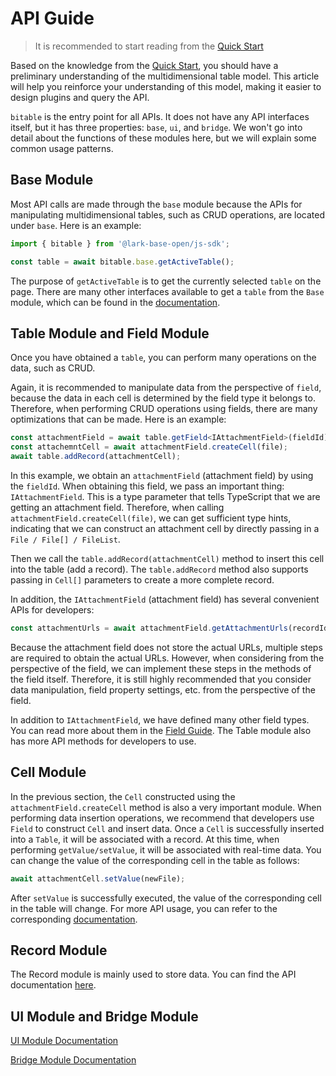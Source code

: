# API Guide

> It is recommended to start reading from the [Quick Start](../start/core.md)

Based on the knowledge from the [Quick Start](../start/core.md), you should have a preliminary understanding of the multidimensional table model. This article will help you reinforce your understanding of this model, making it easier to design plugins and query the API.

`bitable` is the entry point for all APIs. It does not have any API interfaces itself, but it has three properties: `base`, `ui`, and `bridge`. We won't go into detail about the functions of these modules here, but we will explain some common usage patterns.

## Base Module

Most API calls are made through the `base` module because the APIs for manipulating multidimensional tables, such as CRUD operations, are located under `base`. Here is an example:

```typescript
import { bitable } from '@lark-base-open/js-sdk';

const table = await bitable.base.getActiveTable();
```

The purpose of `getActiveTable` is to get the currently selected `table` on the page. There are many other interfaces available to get a `table` from the `Base` module, which can be found in the [documentation](./base).

## Table Module and Field Module
Once you have obtained a `table`, you can perform many operations on the data, such as CRUD.

Again, it is recommended to manipulate data from the perspective of `field`, because the data in each cell is determined by the field type it belongs to. Therefore, when performing CRUD operations using fields, there are many optimizations that can be made. Here is an example:

```typescript
const attachmentField = await table.getField<IAttachmentField>(fieldId);
const attachemntCell = await attachmentField.createCell(file);
await table.addRecord(attachmentCell);
```

In this example, we obtain an `attachmentField` (attachment field) by using the `fieldId`. When obtaining this field, we pass an important thing: `IAttachmentField`. This is a type parameter that tells TypeScript that we are getting an attachment field. Therefore, when calling `attachmentField.createCell(file)`, we can get sufficient type hints, indicating that we can construct an attachment cell by directly passing in a `File / File[] / FileList`.

Then we call the `table.addRecord(attachmentCell)` method to insert this cell into the table (add a record). The `table.addRecord` method also supports passing in `Cell[]` parameters to create a more complete record.

In addition, the `IAttachmentField` (attachment field) has several convenient APIs for developers:

```typescript
const attachmentUrls = await attachmentField.getAttachmentUrls(recordId);
```

Because the attachment field does not store the actual URLs, multiple steps are required to obtain the actual URLs. However, when considering from the perspective of the field, we can implement these steps in the methods of the field itself. Therefore, it is still highly recommended that you consider data manipulation, field property settings, etc. from the perspective of the field.

In addition to `IAttachmentField`, we have defined many other field types. You can read more about them in the [Field Guide](field/guide.md). The Table module also has more API methods for developers to use.

## Cell Module
In the previous section, the `Cell` constructed using the `attachmentField.createCell` method is also a very important module. When performing data insertion operations, we recommend that developers use `Field` to construct `Cell` and insert data. Once a `Cell` is successfully inserted into a `Table`, it will be associated with a record. At this time, when performing `getValue/setValue`, it will be associated with real-time data. You can change the value of the corresponding cell in the table as follows:

```typescript
await attachmentCell.setValue(newFile);
```

After `setValue` is successfully executed, the value of the corresponding cell in the table will change. For more API usage, you can refer to the corresponding [documentation](cell.md).

## Record Module
The Record module is mainly used to store data. You can find the API documentation [here](record.md).

## UI Module and Bridge Module
[UI Module Documentation](ui.md)

[Bridge Module Documentation](bridge.md)